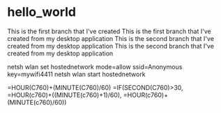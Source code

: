 # hello_world
This is the first branch that I've created
This is the first branch that I've created from my desktop application
This is the second branch that I've created from my desktop application
This is the second branch that I've created from my desktop application

netsh wlan set hostednetwork mode=allow ssid=Anonymous key=mywifi4411
netsh wlan start hostednetwork

=HOUR(C760)+(MINUTE(C760)/60)
=IF(SECOND(C760)>30, =HOUR(c760)+((MINUTE(c760)+1)/60), =HOUR(c760)+(MINUTE(c760)/60))
